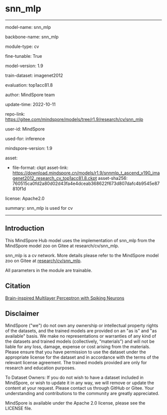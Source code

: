 # snn_mlp

---

model-name: snn_mlp

backbone-name: snn_mlp

module-type: cv

fine-tunable: True

model-version: 1.9

train-dataset: imagenet2012

evaluation: top1acc81.8

author: MindSpore team

update-time: 2022-10-11

repo-link: <https://gitee.com/mindspore/models/tree/r1.9/research/cv/snn_mlp>

user-id: MindSpore

used-for: inference

mindspore-version: 1.9

asset:

-
    file-format: ckpt
    asset-link: <https://download.mindspore.cn/models/r1.9/snnmlp_t_ascend_v190_imagenet2012_research_cv_top1acc81.8.ckpt>
    asset-sha256: 760515ca0fd2a80d02d43fa4e4dceab368622f673d807dafc4b9545e87810f1d

license: Apache2.0

summary: snn_mlp is used for cv

---

## Introduction

This MindSpore Hub model uses the implementation of snn_mlp from the MindSpore model zoo on Gitee at research/cv/snn_mlp.

snn_mlp is a cv network. More details please refer to the MindSpore model zoo on Gitee at [research/cv/snn_mlp](https://gitee.com/mindspore/models/blob/r1.9/research/cv/snn_mlp/README.md).

All parameters in the module are trainable.

## Citation

[Brain-inspired Multilayer Perceptron with Spiking Neurons](https://arxiv.org/pdf/2203.14679.pdf)

## Disclaimer

MindSpore ("we") do not own any ownership or intellectual property rights of the datasets, and the trained models are provided on an "as is" and "as available" basis. We make no representations or warranties of any kind of the datasets and trained models (collectively, “materials”) and will not be liable for any loss, damage, expense or cost arising from the materials. Please ensure that you have permission to use the dataset under the appropriate license for the dataset and in accordance with the terms of the relevant license agreement. The trained models provided are only for research and education purposes.

To Dataset Owners: If you do not wish to have a dataset included in MindSpore, or wish to update it in any way, we will remove or update the content at your request. Please contact us through GitHub or Gitee. Your understanding and contributions to the community are greatly appreciated.

MindSpore is available under the Apache 2.0 license, please see the LICENSE file.
